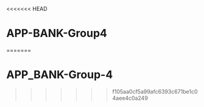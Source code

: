 <<<<<<< HEAD
# APP-BANK-Group4
=======
# APP_BANK-Group-4
>>>>>>> f105aa0cf5a99afc6393c671be1c04aee4c0a249
